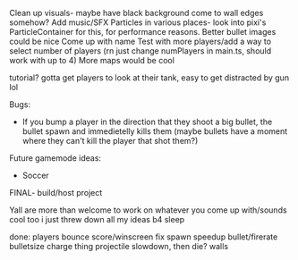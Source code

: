 Clean up visuals- maybe have black background come to wall edges somehow?
Add music/SFX
Particles in various places- look into pixi's ParticleContainer for this, for performance reasons.
Better bullet images could be nice
Come up with name
Test with more players/add a way to select number of players (rn just change numPlayers in main.ts, should work with up to 4)
More maps would be cool

tutorial? gotta get players to look at their tank, easy to get distracted by gun lol

Bugs:
- If you bump a player in the direction that they shoot a big bullet, the bullet spawn and immedietelly kills them (maybe bullets have a moment where they can't kill the player that shot them?)

Future gamemode ideas:
- Soccer


FINAL- build/host project

Yall are more than welcome to work on whatever you come up with/sounds cool too i just threw down all my ideas b4 sleep

done:
players bounce
score/winscreen
fix spawn
speedup bullet/firerate
bulletsize charge thing
projectile slowdown, then die?
walls

